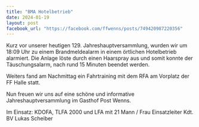 ```yaml
---
title: "BMA Hotelbetrieb"
date: 2024-01-19
layout: post
facebook_url: "https://facebook.com/ffwenns/posts/749420987220356"
---
```


Kurz vor unserer heutigen 129. Jahreshauptversammlung, wurden wir um 18:09 Uhr zu einem Brandmeldealarm in einem örtlichen Hotelbetrieb alarmiert. Die Anlage löste durch einen Haarspray aus und somit konnte der Täuschungsalarm, nach rund 15 Minuten beendet werden.

Weiters fand am Nachmittag ein Fahrtraining mit dem RFA am Vorplatz der FF Halle statt. 

Nun freuen wir uns auf eine schöne und informative Jahreshauptversammlung im Gasthof Post Wenns. 

Im Einsatz:
 KDOFA, TLFA 2000 und LFA mit 21 Mann / Frau
 Einsatzleiter Kdt. BV Lukas Scheiber